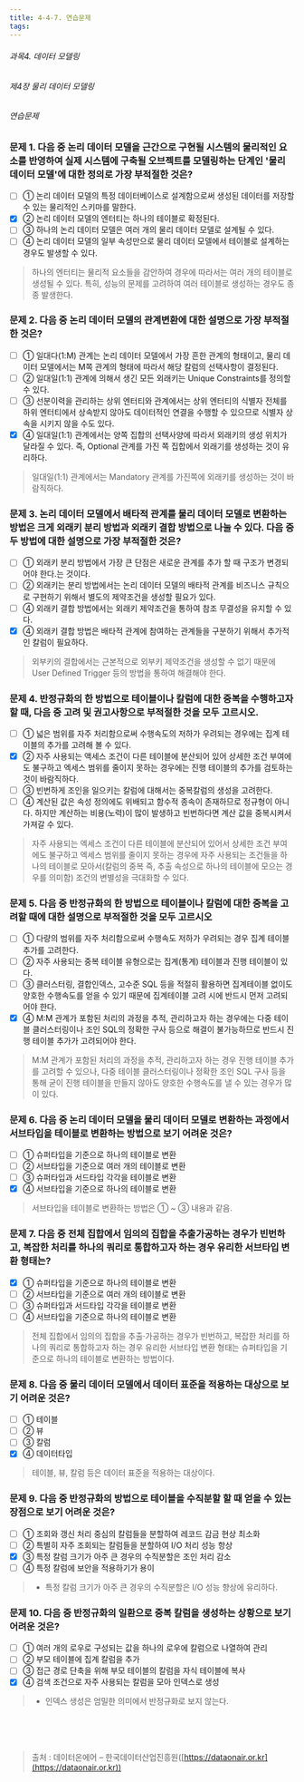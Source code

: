 ```yaml
---
title: 4-4-7. 연습문제
tags: 
---
```


###### 과목4. 데이터 모델링
###### 제4장 물리 데이터 모델링
###### 연습문제

### 문제 1. 다음 중 논리 데이터 모델을 근간으로 구현될 시스템의 물리적인 요소를 반영하여 실제 시스템에 구축될 오브젝트를 모델링하는 단계인 '물리 데이터 모델'에 대한 정의로 가장 부적절한 것은?
  * [ ] ① 논리 데이터 모델의 특정 데이터베이스로 설계함으로써 생성된 데이터를 저장할 수 있는 물리적인 스키마를 말한다.
  * [x] ② 논리 데이터 모델의 엔터티는 하나의 테이블로 확정된다.
  * [ ] ③ 하나의 논리 데이터 모델은 여러 개의 물리 데이터 모델로 설계될 수 있다. 
  * [ ] ④ 논리 데이터 모델의 일부 속성만으로 물리 데이터 모델에서 테이블로 설계하는 경우도 발생할 수 있다.
> 하나의 엔터티는 물리적 요소들을 감안하여 경우에 따라서는 여러 개의 테이블로 생성될 수 있다. 특히, 성능의 문제를 고려하여 여러 테이블로 생성하는 경우도 종종 발생한다.

### 문제 2. 다음 중 논리 데이터 모델의 관계변환에 대한 설명으로 가장 부적절한 것은?
  * [ ] ① 일대다(1:M) 관계는 논리 데이터 모델에서 가장 흔한 관계의 형태이고, 물리 데이터 모델에서는 M쪽 관계의 형태에 따라서 해당 칼럼의 선택사항이 결정된다.
  * [ ] ② 일대일(1:1) 관계에 의해서 생긴 모든 외래키는 Unique Constraints를 정의할 수 있다. 
  * [ ] ③ 선분이력을 관리하는 상위 엔터티와 관계에서는 상위 엔터티의 식별자 전체를 하위 엔터티에서 상속받지 않아도 데이터적인 연결을 수행할 수 있으므로 식별자 상속을 시키지 않을 수도 있다.
  * [x] ④ 일대일(1:1) 관계에서는 양쪽 집합의 선택사양에 따라서 외래키의 생성 위치가 달라질 수 있다. 즉, Optional 관계를 가진 쪽 집합에서 외래기를 생성하는 것이 유리하다.
> 일대일(1:1) 관계에서는 Mandatory 관계를 가진쪽에 외래키를 생성하는 것이 바람직하다.

### 문제 3. 논리 데이터 모델에서 배타적 관계를 물리 데이터 모델로 변환하는 방법은 크게 외래키 분리 방법과 외래키 결합 방법으로 나눌 수 있다. 다음 중 두 방법에 대한 설명으로 가장 부적절한 것은?
  * [ ] ① 외래키 분리 방법에서 가장 큰 단점은 새로운 관계를 추가 할 때 구조가 변경되어야 한다.는 것이다.
  * [ ] ② 외래키는 분리 방법에서는 논리 데이터 모델의 배타적 관계를 비즈니스 규칙으로 구현하기 위해서 별도의 제약조건을 생성할 필요가 있다. 
  * [ ] ④ 외래키 결합 방법에서는 외래키 제약조건을 통하여 참조 무결성을 유지할 수 있다.
  * [x] ④ 외래키 결합 방법은 배타적 관계에 참여하는 관계들을 구분하기 위해서 추가적인 칼럼이 필요하다.
> 외부키의 결합에서는 근본적으로 외부키 제약조건을 생성할 수 없기 때문에 User Defined Trigger 등의 방법을 통하여 해결해야 한다.

### 문제 4. 반정규화의 한 방법으로 테이블이나 칼럼에 대한 중복을 수행하고자 할 때, 다음 중 고려 및 권고사항으로 부적절한 것을 모두 고르시오.
  * [ ] ① 넓은 범위를 자주 처리함으로써 수행속도의 저하가 우려되는 경우에는 집계 테이블의 추가를 고려해 볼 수 있다.
  * [x] ② 자주 사용되는 액세스 조건이 다른 테이블에 분산되어 있어 상세한 조건 부여에도 불구하고 엑세스 범위를 줄이지 못하는 경우에는 진행 테이블의 추가를 검토하는 것이 바람직하다.
  * [ ] ③ 빈번하게 조인을 일으키는 칼럼에 대해서는 중복칼럼의 생성을 고려한다.
  * [ ] ④ 계산된 값은 속성 정의에도 위배되고 함수적 종속이 존재하므로 정규형이 아니다. 하지만 계산하는 비용(노력)이 많이 발생하고 빈번하다면 계산 값을 중복시켜서 가져갈 수 있다.
> 자주 사용되는 엑세스 조건이 다른 테이블에 분산되어 있어서 상세한 조건 부여에도 불구하고 엑세스 범위를 줄이지 못하는 경우에 자주 사용되는 조건들을 하나의 테이블로 모아서(칼럼의 중복 즉, 추출 속성으로 하나의 테이블에 모으는 경우를 의미함) 조건의 변별성을 극대화할 수 있다.

### 문제 5. 다음 중 반정규화의 한 방법으로 테이블이나 칼럼에 대한 중복을 고려할 때에 대한 설명으로 부적절한 것을 모두 고르시오
  * [ ] ① 다량의 범위를 자주 처리함으로써 수행속도 저하가 우려되는 경우 집계 테이블 추가를 고려한다.
  * [ ] ② 자주 사용되는 중복 테이블 유형으로는 집계(통계) 테이블과 진행 테이블이 있다.
  * [ ] ③ 클러스터링, 결합인덱스, 고수준 SQL 등을 적절히 활용하면 집계테이블 없이도 양호한 수행속도를 얻을 수 있기 때문에 집계테이블 고려 시에 반드시 먼저 고려되어야 한다. 
  * [x] ④ M:M 관계가 포함된 처리의 과정을 추적, 관리하고자 하는 경우에는 다중 테이블 클러스터링이나 조인 SQL의 정확한 구사 등으로 해결이 불가능하므로 반드시 진행 테이블 추가가 고려되어야 한다.
> M:M 관계가 포함된 처리의 과정을 추적, 관리하고자 하는 경우 진행 테이블 추가를 고려할 수 있으나, 다중 테이블 클러스터링이나 정확한 조인 SQL 구사 등을 통해 굳이 진행 테이블을 만들지 않아도 양호한 수행속도를 낼 수 있는 경우가 많이 있다.

### 문제 6. 다음 중 논리 데이터 모델을 물리 데이터 모델로 변환하는 과정에서 서브타입을 테이블로 변환하는 방법으로 보기 어려운 것은?
  * [ ] ① 슈퍼타입을 기준으로 하나의 테이블로 변환
  * [ ] ② 서브타입을 기준으로 여러 개의 테이블로 변환
  * [ ] ③ 슈퍼타입과 서드타입 각각을 테이블로 변환 
  * [x] ④ 서브타입을 기준으로 하나의 테이블로 변환
> 서브타입을 테이블로 변환하는 방법은 ① ~ ③ 내용과 같음.

### 문제 7. 다음 중 전체 집합에서 임의의 집합을 추출가공하는 경우가 빈번하고, 복잡한 처리를 하나의 쿼리로 통합하고자 하는 경우 유리한 서브타입 변환 형태는?
  * [x] ① 슈퍼타입을 기준으로 하나의 테이블로 변환
  * [ ] ② 서브타입을 기준으로 여러 개의 테이블로 변환
  * [ ] ③ 슈퍼타입과 서드타입 각각을 테이블로 변환
  * [ ] ④ 서브타입을 기준으로 하나의 테이블로 변환
> 전체 집합에서 임의의 집합을 추출·가공하는 경우가 빈번하고, 복잡한 처리를 하나의 쿼리로 통합하고자 하는 경우 유리한 서브타입 변환 형태는 슈퍼타입을 기준으로 하나의 테이블로 변환하는 방법이다.

### 문제 8. 다음 중 물리 데이터 모델에서 데이터 표준을 적용하는 대상으로 보기 어려운 것은?
  * [ ] ① 테이블
  * [ ] ② 뷰
  * [ ] ③ 칼럼
  * [x] ④ 데이터타입
> 테이블, 뷰, 칼럼 등은 데이터 표준을 적용하는 대상이다.

### 문제 9. 다음 중 반정규화의 방법으로 테이블을 수직분할 할 때 얻을 수 있는 장점으로 보기 어려운 것은?
  * [ ] ① 조회와 갱신 처리 중심의 칼럼들을 분할하여 레코드 감금 현상 최소화
  * [ ] ② 특별히 자주 조회되는 칼럼들을 분할하여 I/O 처리 성능 항상
  * [x] ③ 특정 칼럼 크기가 아주 큰 경우의 수직분할은 조인 처리 감소
  * [ ] ④ 특정 칼럼에 보안을 적용하기가 용이
> * 특정 칼럼 크기가 아주 큰 경우의 수직분할은 I/O 성능 향상에 유리하다.

### 문제 10. 다음 중 반정규화의 일환으로 중복 칼럼을 생성하는 상황으로 보기 어려운 것은?
  * [ ] ① 여러 개의 로우로 구성되는 값을 하나의 로우에 칼럼으로 나열하여 관리
  * [ ] ② 부모 테이블에 집계 칼럼을 추가
  * [ ] ③ 접근 경로 단축을 위해 부모 테이블의 칼럼을 자식 테이블에 복사
  * [x] ④ 검색 조건으로 자주 사용되는 칼럼을 모아 인덱스로 생성
> * 인덱스 생성은 엄밀한 의미에서 반정규화로 보지 않는다.

<br><br><br>
> 출처 : 데이터온에어 – 한국데이터산업진흥원([https://dataonair.or.kr](https://dataonair.or.kr))